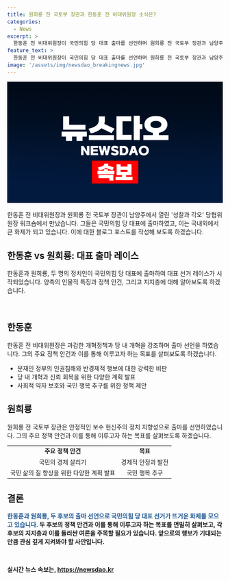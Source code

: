 ```yaml
---
title: 원희룡 전 국토부 장관과 한동훈 전 비대위원장 소식은?
categories:
  - News
excerpt: >
  한동훈 전 비대위원장이 국민의힘 당 대표 출마를 선언하며 원희룡 전 국토부 장관과 남양주에서 만남. 신명훈 워크숍에서 성찰과 각오를 다졌다.
feature_text: >
  한동훈 전 비대위원장이 국민의힘 당 대표 출마를 선언하며 원희룡 전 국토부 장관과 남양주에서 만남. 신명훈 워크숍에서 성찰과 각오를 다졌다.
image: '/assets/img/newsdao_breakingnews.jpg'
---
```


<p><img src="/assets/img/newsdao_breakingnews.jpg" alt="pcversion 속보" /></p>

<p>한동훈 전 비대위원장과 원희룡 전 국토부 장관이 남양주에서 열린 '성찰과 각오' 당협위원장 워크숍에서 만났습니다. 그들은 국민의힘 당 대표에 출마하였고, 이는 국내외에서 큰 화제가 되고 있습니다. 이에 대한 블로그 포스트를 작성해 보도록 하겠습니다. </p>

<h2 data-ke-size="size26">한동훈 vs 원희룡: 대표 출마 레이스</h2>

<p>한동훈과 원희룡, 두 명의 정치인이 국민의힘 당 대표에 출마하여 대표 선거 레이스가 시작되었습니다. 양측의 인물적 특징과 정책 안건, 그리고 지지층에 대해 알아보도록 하겠습니다.</p>

<p data-ke-size="size16">&nbsp;</p>

<h2 data-ke-size="size26">한동훈</h2>

<p>한동훈 전 비대위원장은 과감한 개혁정책과 당 내 개혁을 강조하며 출마 선언을 하였습니다. 그의 주요 정책 안건과 이를 통해 이루고자 하는 목표를 살펴보도록 하겠습니다.</p>

<ul>
<li>문재인 정부의 인권침해와 반경제적 행보에 대한 강력한 비판</li>
<li>당 내 개혁과 신뢰 회복을 위한 다양한 계획 발표</li>
<li>사회적 약자 보호와 국민 행복 추구를 위한 정책 제안</li>
</ul>

<h2 data-ke-size="size26">원희룡</h2>

<p>원희룡 전 국토부 장관은 안정적인 보수 헌신주의 정치 지향성으로 출마를 선언하였습니다. 그의 주요 정책 안건과 이를 통해 이루고자 하는 목표를 살펴보도록 하겠습니다.</p>

<table>
<tr>
<td style="text-align: center; height: 17px;"><b>주요 정책 안건</b></td>
<td style="text-align: center; height: 17px;"><b>목표</b></td>
</tr>
<tr>
<td style="text-align: center; height: 17px;">국민의 경제 살리기</td>
<td style="text-align: center; height: 17px;">경제적 안정과 발전</td>
</tr>
<tr>
<td style="text-align: center; height: 17px;">국민 삶의 질 향상을 위한 다양한 계획 발표</td>
<td style="text-align: center; height: 17px;">국민 행복 추구</td>
</tr>
</table>

<h2 data-ke-size="size26">결론</h2>

<p><b><span style="color: #1a5490;">한동훈과 원희룡, 두 후보의 출마 선언으로 국민의힘 당 대표 선거가 뜨거운 화제를 모으고 있습니다.</span><b> 두 후보의 정책 안건과 이를 통해 이루고자 하는 목표를 면밀히 살펴보고, 각 후보의 지지층과 이를 둘러싼 여론을 주목할 필요가 있습니다. 앞으로의 행보가 기대되는 만큼 관심 깊게 지켜봐야 할 사안입니다.</p>

<p data-ke-size="size16">&nbsp;</p>
실시간 뉴스 속보는, <a href="https://newsdao.kr" rel="dofollow">https://newsdao.kr</a>



